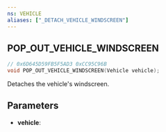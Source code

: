 ```yaml
---
ns: VEHICLE
aliases: ["_DETACH_VEHICLE_WINDSCREEN"]
---
```

## POP_OUT_VEHICLE_WINDSCREEN

```c
// 0x6D645D59FB5F5AD3 0xCC95C96B
void POP_OUT_VEHICLE_WINDSCREEN(Vehicle vehicle);
```

Detaches the vehicle's windscreen.

## Parameters
* **vehicle**: 

